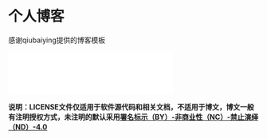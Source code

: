 # 个人博客
感谢qiubaiying提供的博客模板

<iframe 
    frameborder="no" 
    border="0" 
    marginwidth="0" 
    marginheight="0" 
    width="330" 
    height="86" 
    src="//music.163.com/outchain/player?type=2&id=525241128&auto=1&height=66"></iframe>

**说明：LICENSE文件仅适用于软件源代码和相关文档，不适用于博文，博文一般有注明授权方式，未注明的默认采用[署名标示（BY）-非商业性（NC）-禁止演绎（ND）-4.0](https://creativecommons.org/licenses/by-nc-nd/4.0/deed.zh)**
